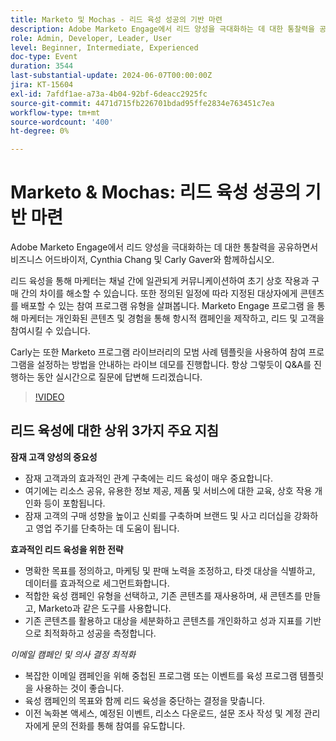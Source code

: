 ```yaml
---
title: Marketo 및 Mochas - 리드 육성 성공의 기반 마련
description: Adobe Marketo Engage에서 리드 양성을 극대화하는 데 대한 통찰력을 공유하면서 비즈니스 어드바이저, Cynthia Chang 및 Carly Gaver와 함께하십시오. 리드 육성을 통해 마케터는 채널 간에 일관되게 커뮤니케이션하여 초기 상호 작용과 구매 간의 차이를 해소할 수 있습니다. 또한 정의된 일정에 따라 지정된 대상자에게 콘텐츠를 배포할 수 있는 참여 프로그램 유형을 살펴봅니다. Marketo Engage 프로그램 을 통해 마케터는 개인화된 콘텐츠 및 경험을 통해 항시적 캠페인을 제작하고, 리드 및 고객을 참여시킬 수 있습니다. Carly는 또한 Marketo 프로그램 라이브러리의 모범 사례 템플릿을 사용하여 참여 프로그램을 설정하는 방법을 안내하는 라이브 데모를 진행합니다. 항상 그렇듯이 Q&A를 진행하는 동안 실시간으로 질문에 답변해 드리겠습니다.
role: Admin, Developer, Leader, User
level: Beginner, Intermediate, Experienced
doc-type: Event
duration: 3544
last-substantial-update: 2024-06-07T00:00:00Z
jira: KT-15604
exl-id: 7afdf1ae-a73a-4b04-92bf-6deacc2925fc
source-git-commit: 4471d715fb226701bdad95ffe2834e763451c7ea
workflow-type: tm+mt
source-wordcount: '400'
ht-degree: 0%

---
```


# Marketo &amp; Mochas: 리드 육성 성공의 기반 마련

Adobe Marketo Engage에서 리드 양성을 극대화하는 데 대한 통찰력을 공유하면서 비즈니스 어드바이저, Cynthia Chang 및 Carly Gaver와 함께하십시오.

리드 육성을 통해 마케터는 채널 간에 일관되게 커뮤니케이션하여 초기 상호 작용과 구매 간의 차이를 해소할 수 있습니다. 또한 정의된 일정에 따라 지정된 대상자에게 콘텐츠를 배포할 수 있는 참여 프로그램 유형을 살펴봅니다. Marketo Engage 프로그램 을 통해 마케터는 개인화된 콘텐츠 및 경험을 통해 항시적 캠페인을 제작하고, 리드 및 고객을 참여시킬 수 있습니다.

Carly는 또한 Marketo 프로그램 라이브러리의 모범 사례 템플릿을 사용하여 참여 프로그램을 설정하는 방법을 안내하는 라이브 데모를 진행합니다. 항상 그렇듯이 Q&amp;A를 진행하는 동안 실시간으로 질문에 답변해 드리겠습니다.

>[!VIDEO](https://video.tv.adobe.com/v/3429436/?learn=on)

## 리드 육성에 대한 상위 3가지 주요 지침


**잠재 고객 양성의 중요성**

* 잠재 고객과의 효과적인 관계 구축에는 리드 육성이 매우 중요합니다.
* 여기에는 리소스 공유, 유용한 정보 제공, 제품 및 서비스에 대한 교육, 상호 작용 개인화 등이 포함됩니다.
* 잠재 고객의 구매 성향을 높이고 신뢰를 구축하며 브랜드 및 사고 리더십을 강화하고 영업 주기를 단축하는 데 도움이 됩니다.

**효과적인 리드 육성을 위한 전략**

* 명확한 목표를 정의하고, 마케팅 및 판매 노력을 조정하고, 타겟 대상을 식별하고, 데이터를 효과적으로 세그먼트화합니다.
* 적합한 육성 캠페인 유형을 선택하고, 기존 콘텐츠를 재사용하며, 새 콘텐츠를 만들고, Marketo과 같은 도구를 사용합니다.
* 기존 콘텐츠를 활용하고 대상을 세분화하고 콘텐츠를 개인화하고 성과 지표를 기반으로 최적화하고 성공을 측정합니다.

*이메일 캠페인 및 의사 결정 최적화*

* 복잡한 이메일 캠페인을 위해 중첩된 프로그램 또는 이벤트를 육성 프로그램 템플릿을 사용하는 것이 좋습니다.
* 육성 캠페인의 목표와 함께 리드 육성을 중단하는 결정을 맞춥니다.
* 이전 녹화본 액세스, 예정된 이벤트, 리소스 다운로드, 설문 조사 작성 및 계정 관리자에게 문의 전화를 통해 참여를 유도합니다.